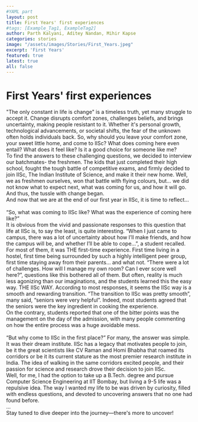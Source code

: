 ```yaml
---
#YAML part
layout: post
title: First Years' first experiences
#tags: [Example_Tag1, ExampleTag2]
author: Parth Kalyani, Aditey Nandan, Mihir Kapse
categories: stories
image: "/assets/images/Stories/First_Years.jpeg"
excerpt: 'First Years'
featured: true
latest: true
all: false
---
```


# First Years' first experiences

"The only constant in life is change" is a timeless truth, yet many struggle to accept it. Change disrupts comfort zones, challenges beliefs, and brings uncertainty, making people resistant to it. Whether it's personal growth, technological advancements, or societal shifts, the fear of the unknown often holds individuals back. So, why should you leave your comfort zone, your sweet little home, and come to IISc? What does coming here even entail? What does it feel like? Is it a good choice for someone like me? <br>
To find the answers to these challenging questions, we decided to interview our batchmates- the freshmen. The kids that just completed their high school, fought the tough battle of competitive exams, and firmly decided to join IISc, The Indian Institute of Science, and make it their new home. Well, we as freshmen ourselves, won that battle with flying colours, but… we did not know what to expect next, what was coming for us, and how it will go. And thus, the tussle with change began.<br>
And now that we are at the end of our first year in IISc, it is time to reflect…
<br><br>
“So, what was coming to IISc like? What was the experience of coming here like?”<br>
 It is obvious from the vivid and passionate responses to this question that life at IISc is, to say the least, is quite interesting. “When I just came to campus, there was a lot of uncertainty about how I’ll make friends, and how the campus will be, and whether I’ll be able to cope...”, a student recalled. For most of them, it was THE first-time experience. First time living in a hostel, first time being surrounded by such a highly intelligent peer group, first time staying away from their parents… and what not. “There were a lot of challenges. How will I manage my own room? Can I ever score well here?”, questions like this bothered all of them. But often, reality is much less agonizing than our imaginations, and the students learned this the easy way. THE IISc WAY.
According to most responses, it seems the IISc way is a smooth and rewarding transition. “The transition to IISc was pretty smooth”, many said, “seniors were very helpful”. Indeed, most students agreed that the seniors were the key ingredient in cooking the experience.<br>
On the contrary, students reported that one of the bitter points was the management on the day of the admission, with many people commenting on how the entire process was a huge avoidable mess.
<br><br>
“But why come to IISc in the first place?”
For many, the answer was simple. It was their dream institute. IISc has a legacy that motivates people to join, be it the great scientists like CV Raman and Homi Bhabha that roamed its corridors or be it its current stature as the most premier research institute in India. The idea of walking in the same corridors excited people, and their passion for science and research drove their decision to join IISc.<br>
Well, for me, I had the option to take up a B.Tech. degree and pursue Computer Science Engineering at IIT Bombay, but living a 9-5 life was a repulsive idea. The way I wanted my life to be was driven by curiosity, filled with endless questions, and devoted to uncovering answers that no one had found before.<br>
…<br>
Stay tuned to dive deeper into the journey—there's more to uncover!
